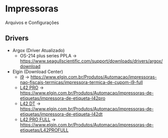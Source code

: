 # Impressoras<br> 
Arquivos e Configurações
## Drivers
- Argox (Driver Atualizado)
  - OS-214 plus series PPLA -> <https://www.seagullscientific.com/support/downloads/drivers/argox/download>  
- Elgin (Download Center)
  - [i9](https://www.elgin.com.br/assets/arquivos/imgCard_4ce638a5-22e5-4a0d-a820-0108152ced91_optm_01_T.jpg) -> <https://www.elgin.com.br/Produtos/Automacao/impressoras-nao-fiscais-termicas/impressora-termica-de-cupom-i9-full>
  - [L42 PRO](https://www.elgin.com.br/assets/arquivos/imgCard_7c0b58ab-800a-42ac-a345-4e300179d18a_optm_01_T.jpg) -> <https://www.elgin.com.br/Produtos/Automacao/impressoras-de-etiquetas/impressora-de-etiqueta-l42pro>
  - [L42 DT](https://www.elgin.com.br/assets/arquivos/imgCard_74bc386e-2aa0-41da-bbeb-03e9183afa4c_optm_01_T.jpg) -> <https://www.elgin.com.br/Produtos/Automacao/impressoras-de-etiquetas/impressora-de-etiqueta-l42dt>
  - [L42 PRO FULL](https://d2u2qhufg0q9tn.cloudfront.net/assets/arquivos/imgCard_32c69365-1128-4451-b2d7-dd16d4a5282b_Fotografia%20-%20L42%20PRO%20FULL%2001.png) -> <https://www.elgin.com.br/Produtos/Automacao/impressoras-de-etiquetas/L42PROFULL>
  
  
<!-- ## Configurações
- Comandos -->
  
